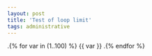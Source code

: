 ```yaml
---
layout: post
title: 'Test of loop limit'
tags: administrative
---
```


.{% for var in (1..100) %} {{ var }} .{% endfor %}

